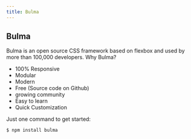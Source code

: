 ```yaml
---
title: Bulma
---
```

## Bulma

Bulma is an open source CSS framework based on flexbox and used by more than 100,000 developers.
Why Bulma?
* 100% Responsive
* Modular
* Modern
* Free (Source code on Github)
* growing community
* Easy to learn
* Quick Customization

Just one command to get started:
```terminal
$ npm install bulma
```
